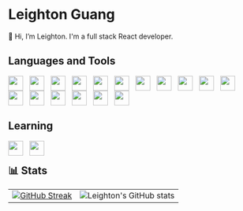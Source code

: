 # Leighton Guang

👋 Hi, I’m Leighton. I'm a full stack React developer.

## Languages and Tools

<img align="left" width="30px" style="padding-right:10px" src="https://cdn.jsdelivr.net/gh/devicons/devicon/icons/html5/html5-original-wordmark.svg" />
<img align="left" width="30px" style="padding-right:10px" src="https://cdn.jsdelivr.net/gh/devicons/devicon/icons/css3/css3-original-wordmark.svg" />
<img align="left" width="30px" style="padding-right:10px" src="https://cdn.jsdelivr.net/gh/devicons/devicon/icons/javascript/javascript-original.svg" />
<img align="left" width="30px" style="padding-right:10px" src="https://cdn.jsdelivr.net/gh/devicons/devicon/icons/react/react-original.svg" />
<img align="left" width="30px" style="padding-right:10px" src="https://cdn.jsdelivr.net/gh/devicons/devicon/icons/nodejs/nodejs-original.svg" />
<img align="left" width="30px" style="padding-right:10px" src="https://cdn.jsdelivr.net/gh/devicons/devicon/icons/express/express-original.svg" />
<img align="left" width="30px" style="padding-right:10px" src="https://static-00.iconduck.com/assets.00/knex-js-icon-1024x1024-t5ikxjr5.png" />
<img align="left" width="30px" style="padding-right:10px" src="https://cdn.jsdelivr.net/gh/devicons/devicon/icons/sass/sass-original.svg" />
<img align="left" width="30px" style="padding-right:10px" src="https://cdn.jsdelivr.net/gh/devicons/devicon/icons/mysql/mysql-original-wordmark.svg" />
<img align="left" width="30px" style="padding-right:10px" src="https://cdn.jsdelivr.net/gh/devicons/devicon/icons/python/python-original.svg" />
<img align="left" width="30px" style="padding-right:10px" src="https://cdn.jsdelivr.net/gh/devicons/devicon/icons/discordjs/discordjs-original.svg" />          
<img align="left" width="30px" style="padding-right:10px" src="https://cdn.jsdelivr.net/gh/devicons/devicon/icons/npm/npm-original-wordmark.svg" />
<img align="left" width="30px" style="padding-right:10px" src="https://cdn.jsdelivr.net/gh/devicons/devicon/icons/vscode/vscode-original.svg" />
<img align="left" width="30px" style="padding-right:10px" src="https://cdn.jsdelivr.net/gh/devicons/devicon/icons/bash/bash-original.svg" /> 
<img align="left" width="30px" style="padding-right:10px" src="https://cdn.jsdelivr.net/gh/devicons/devicon/icons/git/git-original.svg" />
<img align="left" width="30px" style="padding-right:10px" src="https://cdn.jsdelivr.net/gh/devicons/devicon/icons/github/github-original.svg" />    
<img width="30px" style="padding-right:10px" src="https://cdn.jsdelivr.net/gh/devicons/devicon/icons/jira/jira-original-wordmark.svg" />

## Learning

<img align="left" width="30px" 
style="padding-right:10px" src="https://cdn.jsdelivr.net/gh/devicons/devicon/icons/typescript/typescript-original.svg" />
<img align="left" width="30px" 
style="padding-right:10px" src="https://cdn.jsdelivr.net/gh/devicons/devicon/icons/firebase/firebase-plain.svg" />

<br />

## 📊 Stats

|                                                                                                                                                                              |                                                                                                                                 |
| ---------------------------------------------------------------------------------------------------------------------------------------------------------------------------- | ------------------------------------------------------------------------------------------------------------------------------- |
| [![GitHub Streak](https://github-readme-streak-stats.herokuapp.com?user=LeightonGuang&theme=dark&hide_border=true&date_format=j%20M%5B%20Y%5D)](https://git.io/streak-stats) | ![Leighton's GitHub stats](https://github-readme-stats.vercel.app/api?username=LeightonGuang&show_icons=true&theme=slateorange) |
